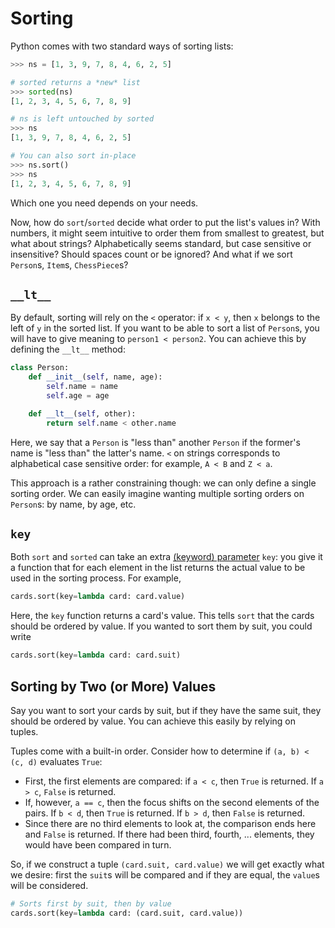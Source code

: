 # Sorting

Python comes with two standard ways of sorting lists:

```python
>>> ns = [1, 3, 9, 7, 8, 4, 6, 2, 5]

# sorted returns a *new* list
>>> sorted(ns)
[1, 2, 3, 4, 5, 6, 7, 8, 9]

# ns is left untouched by sorted
>>> ns
[1, 3, 9, 7, 8, 4, 6, 2, 5]

# You can also sort in-place
>>> ns.sort()
>>> ns
[1, 2, 3, 4, 5, 6, 7, 8, 9]
```

Which one you need depends on your needs.

Now, how do `sort`/`sorted` decide what order to put the list's values in?
With numbers, it might seem intuitive to order them from smallest to greatest, but what about strings?
Alphabetically seems standard, but case sensitive or insensitive?
Should spaces count or be ignored?
And what if we sort `Person`s, `Item`s, `ChessPiece`s?

## `__lt__`

By default, sorting will rely on the `<` operator: if `x < y`, then `x` belongs to the left of `y` in the sorted list.
If you want to be able to sort a list of `Person`s, you will have to give meaning to `person1 < person2`.
You can achieve this by defining the `__lt__` method:

```python
class Person:
    def __init__(self, name, age):
        self.name = name
        self.age = age

    def __lt__(self, other):
        return self.name < other.name
```

Here, we say that a `Person` is "less than" another `Person` if the former's name is "less than" the latter's name.
`<` on strings corresponds to alphabetical case sensitive order: for example, `A < B` and `Z < a`.

This approach is a rather constraining though: we can only define a single sorting order.
We can easily imagine wanting multiple sorting orders on `Person`s: by name, by age, etc.

## `key`

Both `sort` and `sorted` can take an extra [(keyword) parameter](https://docs.python.org/3/glossary.html#term-argument) `key`: you give it a function that for each element in the list returns the actual value to be used in the sorting process.
For example,

```python
cards.sort(key=lambda card: card.value)
```

Here, the `key` function returns a card's value.
This tells `sort` that the cards should be ordered by value.
If you wanted to sort them by suit, you could write

```python
cards.sort(key=lambda card: card.suit)
```

## Sorting by Two (or More) Values

Say you want to sort your cards by suit, but if they have the same suit, they should be ordered by value.
You can achieve this easily by relying on tuples.

Tuples come with a built-in order.
Consider how to determine if `(a, b) < (c, d)` evaluates `True`:

* First, the first elements are compared: if `a < c`, then `True` is returned.
  If `a > c`, `False` is returned.
* If, however, `a == c`, then the focus shifts on the second elements of the pairs.
  If `b < d`, then `True` is returned.
  If `b > d`, then `False` is returned.
* Since there are no third elements to look at, the comparison ends here and `False` is returned.
  If there had been third, fourth, ... elements, they would have been compared in turn.

So, if we construct a tuple `(card.suit, card.value)` we will get exactly what we desire: first the `suit`s will be compared and if they are equal, the `value`s will be considered.

```python
# Sorts first by suit, then by value
cards.sort(key=lambda card: (card.suit, card.value))
```

